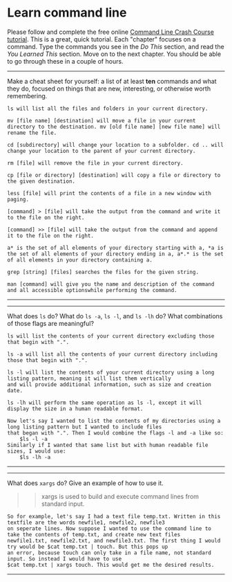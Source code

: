 # Learn command line

Please follow and complete the free online [Command Line Crash Course
tutorial](http://cli.learncodethehardway.org/book/). This is a great,
quick tutorial. Each "chapter" focuses on a command. Type the commands
you see in the _Do This_ section, and read the _You Learned This_
section. Move on to the next chapter. You should be able to go through
these in a couple of hours.


---

Make a cheat sheet for yourself: a list of at least **ten** commands and what they do, focused on things that are new, interesting, or otherwise worth remembering.

> > 

    ls will list all the files and folders in your current directory.

    mv [file name] [destination] will move a file in your current directory to the destination. mv [old file name] [new file name] will rename the file.
    
    cd [subdirectory] will change your location to a subfolder. cd .. will change your location to the parent of your current directory.
    
    rm [file] will remove the file in your current directory.
    
    cp [file or directory] [destination] will copy a file or directory to the given destination.
    
    less [file] will print the contents of a file in a new window with paging.
    
    [command] > [file] will take the output from the command and write it to the file on the right.
    
    [command] >> [file] will take the output from the command and append it to the file on the right.
    
    a* is the set of all elements of your directory starting with a, *a is the set of all elements of your directory ending in a, a*.* is the set of all elements in your directory containing a.
    
    grep [string] [files] searches the files for the given string.
    
    man [command] will give you the name and description of the command and all accessible optionswhile performing the command.

---


---

What does `ls` do? What do `ls -a`, `ls -l`, and `ls -lh` do? What combinations of those flags are meaningful?

> > 

    ls will list the contents of your current directory excluding those that begin with ".".

    ls -a will list all the contents of your current directory including those that begin with ".".

    ls -l will list the contents of your current directory using a long listing pattern, meaning it will list them vertically
    and will provide additional information, such as size and creation date.

    ls -lh will perform the same operation as ls -l, except it will display the size in a human readable format.

    Now let's say I wanted to list the contents of my directories using a long listing pattern but I wanted to include files
    that began with ".". Then I would combine the flags -l and -a like so:  
        $ls -l -a
    Similarly if I wanted that same list but with human readable file sizes, I would use:
        $ls -lh -a



---


---

What does `xargs` do? Give an example of how to use it.

> > xargs is used to build and execute command lines from standard input.


    So for example, let's say I had a text file temp.txt. Written in this textfile are the words newfile1, newfile2, newfile3
    on seperate lines. Now suppose I wanted to use the command line to take the contents of temp.txt, and create new text files
    newfile1.txt, newfile2.txt, and newfile3.txt. The first thing I would try would be $cat temp.txt | touch. But this pops up
    an error, because touch can only take in a file name, not standard input. So instead I would have to use 
    $cat temp.txt | xargs touch. This would get me the desired results.

---


